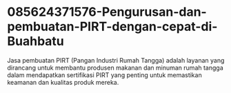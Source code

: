 # 085624371576-Pengurusan-dan-pembuatan-PIRT-dengan-cepat-di-Buahbatu
Jasa pembuatan PIRT (Pangan Industri Rumah Tangga) adalah layanan yang dirancang untuk membantu produsen makanan dan minuman rumah tangga dalam mendapatkan sertifikasi PIRT yang penting untuk memastikan keamanan dan kualitas produk mereka.
